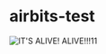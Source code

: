 # airbits-test
![IT'S ALIVE! ALIVE!!!11](https://cloud.githubusercontent.com/assets/18611797/26764339/af29733c-496d-11e7-8768-846dc8b884c3.gif)
